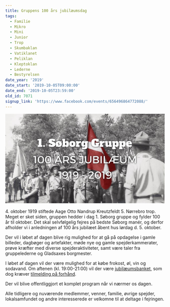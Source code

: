 ```yaml
---
title: Gruppens 100 års jubilæumsdag
tags:
  - Familie
  - Mikro
  - Mini
  - Junior
  - Trop
  - Skumbaklan
  - Vatiklanet
  - Peliklan
  - Kleptoklan
  - Lederne
  - Bestyrelsen
date_year: '2019'
date_start: '2019-10-05T09:00:00'
date_end: '2019-10-05T23:59:00'
old_id: 7071
signup_link: 'https://www.facebook.com/events/656496864772088/'
---
```

![1. Søborgs 100 års Jubilæum. 1919 til 2019.](/img/100-fb-header.jpg)

4\. oktober 1919 stiftede Aage Otto Nandrup Kreutzfeldt 5. Nørrebro trop.
Meget er sket siden, gruppen hedder i dag 1. Søborg gruppe og fylder 100 år til oktober.
Det skal selvfølgelig fejres på bedste Søborg manér, og derfor afholder vi i anledningen af 100 års jubilæet åbent hus lørdag d. 5. oktober.

Der vil i løbet af dagen blive rig mulighed for at gå på opdagelse i gamle billeder, dagbøger og artefakter, møde nye og gamle spejderkammerater, prøve kræfter med diverse spejderaktiviteter, samt være taler fra gruppelederne og Gladsaxes borgmester.


I løbet af dagen vil der være mulighed for at købe frokost, øl, vin og sodavand. Om aftenen (kl. 19:00-21:00) vil der være [jubilæumsbanket](https://medlem.dds.dk/event/id/21701/register), som dog kræver [tilmelding på forhånd](https://medlem.dds.dk/event/id/21701/register).


Der vil blive offentliggjort et komplet program når vi nærmer os dagen.


Alle tidligere og nuværende medlemmer, venner, familie, øvrige spejder, lokalsamfundet og andre interesserede er velkomne til at deltage i fejringen.
